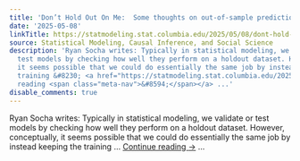 ```yaml
---
title: 'Don’t Hold Out On Me:  Some thoughts on out-of-sample prediction'
date: '2025-05-08'
linkTitle: https://statmodeling.stat.columbia.edu/2025/05/08/dont-hold-out-on-me-some-thoughts-on-out-of-sample-prediction/
source: Statistical Modeling, Causal Inference, and Social Science
description: 'Ryan Socha writes: Typically in statistical modeling, we validate or
  test models by checking how well they perform on a holdout dataset. However, conceptually,
  it seems possible that we could do essentially the same job by instead keeping the
  training &#8230; <a href="https://statmodeling.stat.columbia.edu/2025/05/08/dont-hold-out-on-me-some-thoughts-on-out-of-sample-prediction/">Continue
  reading <span class="meta-nav">&#8594;</span></a> ...'
disable_comments: true
---
```

Ryan Socha writes: Typically in statistical modeling, we validate or test models by checking how well they perform on a holdout dataset. However, conceptually, it seems possible that we could do essentially the same job by instead keeping the training &#8230; <a href="https://statmodeling.stat.columbia.edu/2025/05/08/dont-hold-out-on-me-some-thoughts-on-out-of-sample-prediction/">Continue reading <span class="meta-nav">&#8594;</span></a> ...